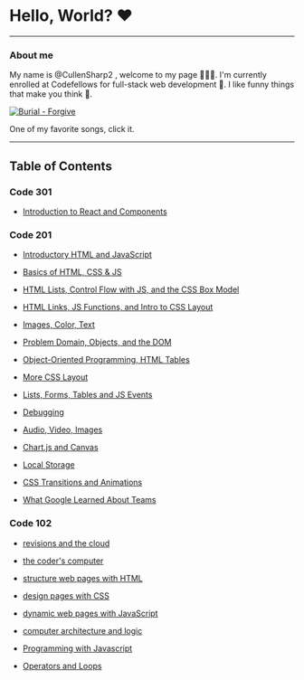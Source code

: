 # Hello, World? ❤️

----

### About me

My name is @CullenSharp2 , welcome to my page 👋👋👋.
I'm currently enrolled at Codefellows for full-stack web development 🔨. I like funny things that make you think 🤔.


[![Burial - Forgive](https://i.ytimg.com/vi/5OVvJOeUdUs/hqdefault.jpg)](https://youtu.be/5OVvJOeUdUs)


One of my favorite songs, click it.

----

## Table of Contents

### Code 301

* [Introduction to React and Components](notes/code301/code301-01.md)

### Code 201

* [Introductory HTML and JavaScript](notes/code201/class-01.md)

* [Basics of HTML, CSS & JS](notes/code201/code201-02.md)

* [HTML Lists, Control Flow with JS, and the CSS Box Model](notes/code201/code201-03.md)

* [HTML Links, JS Functions, and Intro to CSS Layout](notes/code201/code201-04.md)

* [Images, Color, Text](notes/code201/code201-05.md)

* [Problem Domain, Objects, and the DOM](notes/code201/code201-06.md)

* [Object-Oriented Programming, HTML Tables](notes/code201/code201-07.md)

* [More CSS Layout](notes/code201/code201-08.md)

* [Lists, Forms, Tables and JS Events](notes/code201/code201-09.md)

* [Debugging](notes/code201/code201-10.md)

* [Audio, Video, Images](notes/code201/code201-11.md)

* [Chart.js and Canvas](notes/code201/code201-12.md)

* [Local Storage](notes/code201/code201-13.md)

* [CSS Transitions and Animations](notes/code201/code201-14a.md)

* [What Google Learned About Teams](notes/code201/code201-14b.md)

### Code 102

* [revisions and the cloud](notes/code102/code102-01.md)

* [the coder's computer](notes/code102/code102-02.md)

* [structure web pages with HTML](notes/code102/code102-03.md)

* [design pages with CSS](notes/code102/code102-04.md)

* [dynamic web pages with JavaScript](notes/code102/code102-05.md)

* [computer architecture and logic](notes/code102/code102-06.md)

* [Programming with Javascript](notes/code102/code102-07.md)

* [Operators and Loops](notes/code102/code102-08.md)